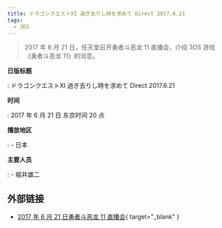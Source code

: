 ```yaml
---
title: ドラゴンクエストXI 過ぎ去りし時を求めて Direct 2017.6.21
tags:
  - 3DS
---
```


> 2017 年 6 月 21 日，任天堂召开勇者斗恶龙 11 直播会，介绍 3DS 游戏《勇者斗恶龙 11》的消息。

**日版标题**

:   ドラゴンクエストXI 過ぎ去りし時を求めて Direct 2017.6.21

**时间**

:   2017 年 6 月 21 日 东京时间 20 点

**播放地区**

:   - 日本

**主要人员**

:   - 堀井雄二

## 外部链接

- [2017 年 6 月 21 日勇者斗恶龙 11 直播会](https://www.bilibili.com/video/BV1pi4y177dM/){ target="_blank" }
